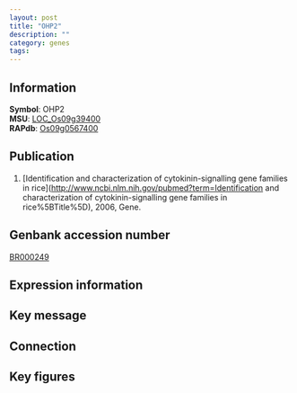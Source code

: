```yaml
---
layout: post
title: "OHP2"
description: ""
category: genes
tags: 
---
```


## Information
__Symbol__: OHP2  
__MSU__: [LOC_Os09g39400](http://rice.plantbiology.msu.edu/cgi-bin/ORF_infopage.cgi?orf=LOC_Os09g39400)  
__RAPdb__: [Os09g0567400](http://rapdb.dna.affrc.go.jp/viewer/gbrowse_details/irgsp1?name=Os09g0567400)  

## Publication
1. [Identification and characterization of cytokinin-signalling gene families in rice](http://www.ncbi.nlm.nih.gov/pubmed?term=Identification and characterization of cytokinin-signalling gene families in rice%5BTitle%5D), 2006, Gene.

## Genbank accession number
[BR000249](http://www.ncbi.nlm.nih.gov/nuccore/BR000249)  

## Expression information

## Key message

## Connection

## Key figures


